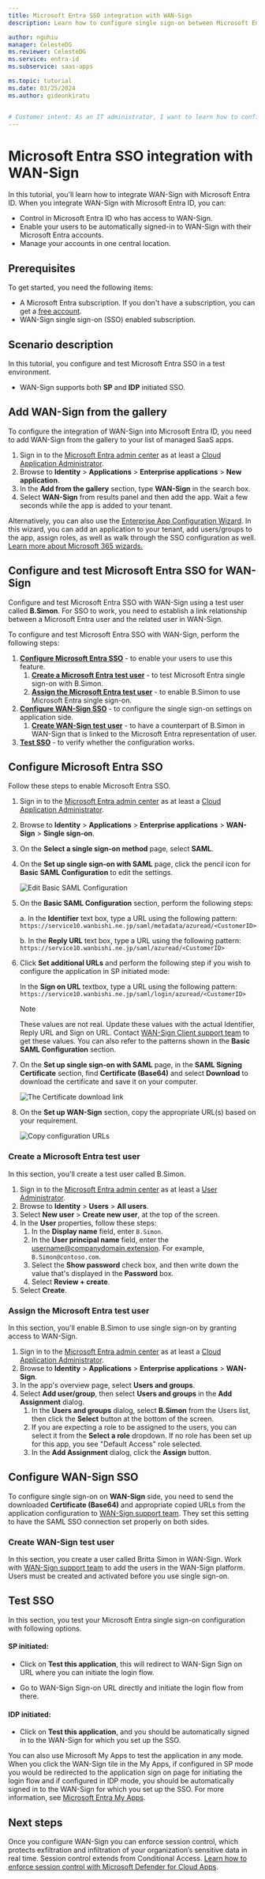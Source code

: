```yaml
---
title: Microsoft Entra SSO integration with WAN-Sign
description: Learn how to configure single sign-on between Microsoft Entra ID and WAN-Sign.

author: nguhiu
manager: CelesteDG
ms.reviewer: CelesteDG
ms.service: entra-id
ms.subservice: saas-apps

ms.topic: tutorial
ms.date: 03/25/2024
ms.author: gideonkiratu


# Customer intent: As an IT administrator, I want to learn how to configure single sign-on between Microsoft Entra ID and WAN-Sign so that I can control who has access to WAN-Sign, enable automatic sign-in with Microsoft Entra accounts, and manage my accounts in one central location.
---
```


# Microsoft Entra SSO integration with WAN-Sign

In this tutorial, you'll learn how to integrate WAN-Sign with Microsoft Entra ID. When you integrate WAN-Sign with Microsoft Entra ID, you can:

* Control in Microsoft Entra ID who has access to WAN-Sign.
* Enable your users to be automatically signed-in to WAN-Sign with their Microsoft Entra accounts.
* Manage your accounts in one central location.

## Prerequisites

To get started, you need the following items:

* A Microsoft Entra subscription. If you don't have a subscription, you can get a [free account](https://azure.microsoft.com/free/).
* WAN-Sign single sign-on (SSO) enabled subscription.

## Scenario description

In this tutorial, you configure and test Microsoft Entra SSO in a test environment.

* WAN-Sign supports both **SP** and **IDP** initiated SSO.

## Add WAN-Sign from the gallery

To configure the integration of WAN-Sign into Microsoft Entra ID, you need to add WAN-Sign from the gallery to your list of managed SaaS apps.

1. Sign in to the [Microsoft Entra admin center](https://entra.microsoft.com) as at least a [Cloud Application Administrator](~/identity/role-based-access-control/permissions-reference.md#cloud-application-administrator).
1. Browse to **Identity** > **Applications** > **Enterprise applications** > **New application**.
1. In the **Add from the gallery** section, type **WAN-Sign** in the search box.
1. Select **WAN-Sign** from results panel and then add the app. Wait a few seconds while the app is added to your tenant.

 Alternatively, you can also use the [Enterprise App Configuration Wizard](https://portal.office.com/AdminPortal/home?Q=Docs#/azureadappintegration). In this wizard, you can add an application to your tenant, add users/groups to the app, assign roles, as well as walk through the SSO configuration as well. [Learn more about Microsoft 365 wizards.](/microsoft-365/admin/misc/azure-ad-setup-guides)

<a name='configure-and-test-azure-ad-sso-for-wan-sign'></a>

## Configure and test Microsoft Entra SSO for WAN-Sign

Configure and test Microsoft Entra SSO with WAN-Sign using a test user called **B.Simon**. For SSO to work, you need to establish a link relationship between a Microsoft Entra user and the related user in WAN-Sign.

To configure and test Microsoft Entra SSO with WAN-Sign, perform the following steps:

1. **[Configure Microsoft Entra SSO](#configure-azure-ad-sso)** - to enable your users to use this feature.
    1. **[Create a Microsoft Entra test user](#create-an-azure-ad-test-user)** - to test Microsoft Entra single sign-on with B.Simon.
    1. **[Assign the Microsoft Entra test user](#assign-the-azure-ad-test-user)** - to enable B.Simon to use Microsoft Entra single sign-on.
1. **[Configure WAN-Sign SSO](#configure-wan-sign-sso)** - to configure the single sign-on settings on application side.
    1. **[Create WAN-Sign test user](#create-wan-sign-test-user)** - to have a counterpart of B.Simon in WAN-Sign that is linked to the Microsoft Entra representation of user.
1. **[Test SSO](#test-sso)** - to verify whether the configuration works.

<a name='configure-azure-ad-sso'></a>

## Configure Microsoft Entra SSO

Follow these steps to enable Microsoft Entra SSO.

1. Sign in to the [Microsoft Entra admin center](https://entra.microsoft.com) as at least a [Cloud Application Administrator](~/identity/role-based-access-control/permissions-reference.md#cloud-application-administrator).
1. Browse to **Identity** > **Applications** > **Enterprise applications** > **WAN-Sign** > **Single sign-on**.
1. On the **Select a single sign-on method** page, select **SAML**.
1. On the **Set up single sign-on with SAML** page, click the pencil icon for **Basic SAML Configuration** to edit the settings.

   ![Edit Basic SAML Configuration](common/edit-urls.png)

1. On the **Basic SAML Configuration** section, perform the following steps:

    a. In the **Identifier** text box, type a URL using the following pattern:
    `https://service10.wanbishi.ne.jp/saml/metadata/azuread/<CustomerID>`

    b. In the **Reply URL** text box, type a URL using the following pattern:
    `https://service10.wanbishi.ne.jp/saml/azuread/<CustomerID>`

1. Click **Set additional URLs** and perform the following step if you wish to configure the application in SP initiated mode:

    In the **Sign on URL** textbox, type a URL using the following pattern:
    `https://service10.wanbishi.ne.jp/saml/login/azuread/<CustomerID>`

	> [!NOTE]
	> These values are not real. Update these values with the actual Identifier, Reply URL and Sign on URL. Contact [WAN-Sign Client support team](mailto:wansign-help@wanbishi.ne.jp) to get these values. You can also refer to the patterns shown in the **Basic SAML Configuration** section.

1. On the **Set up single sign-on with SAML** page, in the **SAML Signing Certificate** section,  find **Certificate (Base64)** and select **Download** to download the certificate and save it on your computer.

	![The Certificate download link](common/certificatebase64.png)

1. On the **Set up WAN-Sign** section, copy the appropriate URL(s) based on your requirement.

	![Copy configuration URLs](common/copy-configuration-urls.png)

<a name='create-an-azure-ad-test-user'></a>

### Create a Microsoft Entra test user

In this section, you'll create a test user called B.Simon.

1. Sign in to the [Microsoft Entra admin center](https://entra.microsoft.com) as at least a [User Administrator](~/identity/role-based-access-control/permissions-reference.md#user-administrator).
1. Browse to **Identity** > **Users** > **All users**.
1. Select **New user** > **Create new user**, at the top of the screen.
1. In the **User** properties, follow these steps:
   1. In the **Display name** field, enter `B.Simon`.  
   1. In the **User principal name** field, enter the username@companydomain.extension. For example, `B.Simon@contoso.com`.
   1. Select the **Show password** check box, and then write down the value that's displayed in the **Password** box.
   1. Select **Review + create**.
1. Select **Create**.

<a name='assign-the-azure-ad-test-user'></a>

### Assign the Microsoft Entra test user

In this section, you'll enable B.Simon to use single sign-on by granting access to WAN-Sign.

1. Sign in to the [Microsoft Entra admin center](https://entra.microsoft.com) as at least a [Cloud Application Administrator](~/identity/role-based-access-control/permissions-reference.md#cloud-application-administrator).
1. Browse to **Identity** > **Applications** > **Enterprise applications** > **WAN-Sign**.
1. In the app's overview page, select **Users and groups**.
1. Select **Add user/group**, then select **Users and groups** in the **Add Assignment** dialog.
   1. In the **Users and groups** dialog, select **B.Simon** from the Users list, then click the **Select** button at the bottom of the screen.
   1. If you are expecting a role to be assigned to the users, you can select it from the **Select a role** dropdown. If no role has been set up for this app, you see "Default Access" role selected.
   1. In the **Add Assignment** dialog, click the **Assign** button.

## Configure WAN-Sign SSO

To configure single sign-on on **WAN-Sign** side, you need to send the downloaded **Certificate (Base64)** and appropriate copied URLs from the application configuration to [WAN-Sign support team](mailto:wansign-help@wanbishi.ne.jp). They set this setting to have the SAML SSO connection set properly on both sides.

### Create WAN-Sign test user

In this section, you create a user called Britta Simon in WAN-Sign. Work with [WAN-Sign support team](mailto:wansign-help@wanbishi.ne.jp) to add the users in the WAN-Sign platform. Users must be created and activated before you use single sign-on.

## Test SSO 

In this section, you test your Microsoft Entra single sign-on configuration with following options. 

#### SP initiated:

* Click on **Test this application**, this will redirect to WAN-Sign Sign on URL where you can initiate the login flow.  

* Go to WAN-Sign Sign-on URL directly and initiate the login flow from there.

#### IDP initiated:

* Click on **Test this application**, and you should be automatically signed in to the WAN-Sign for which you set up the SSO. 

You can also use Microsoft My Apps to test the application in any mode. When you click the WAN-Sign tile in the My Apps, if configured in SP mode you would be redirected to the application sign on page for initiating the login flow and if configured in IDP mode, you should be automatically signed in to the WAN-Sign for which you set up the SSO. For more information, see [Microsoft Entra My Apps](/azure/active-directory/manage-apps/end-user-experiences#azure-ad-my-apps).

## Next steps

Once you configure WAN-Sign you can enforce session control, which protects exfiltration and infiltration of your organization’s sensitive data in real time. Session control extends from Conditional Access. [Learn how to enforce session control with Microsoft Defender for Cloud Apps](/cloud-app-security/proxy-deployment-any-app).
